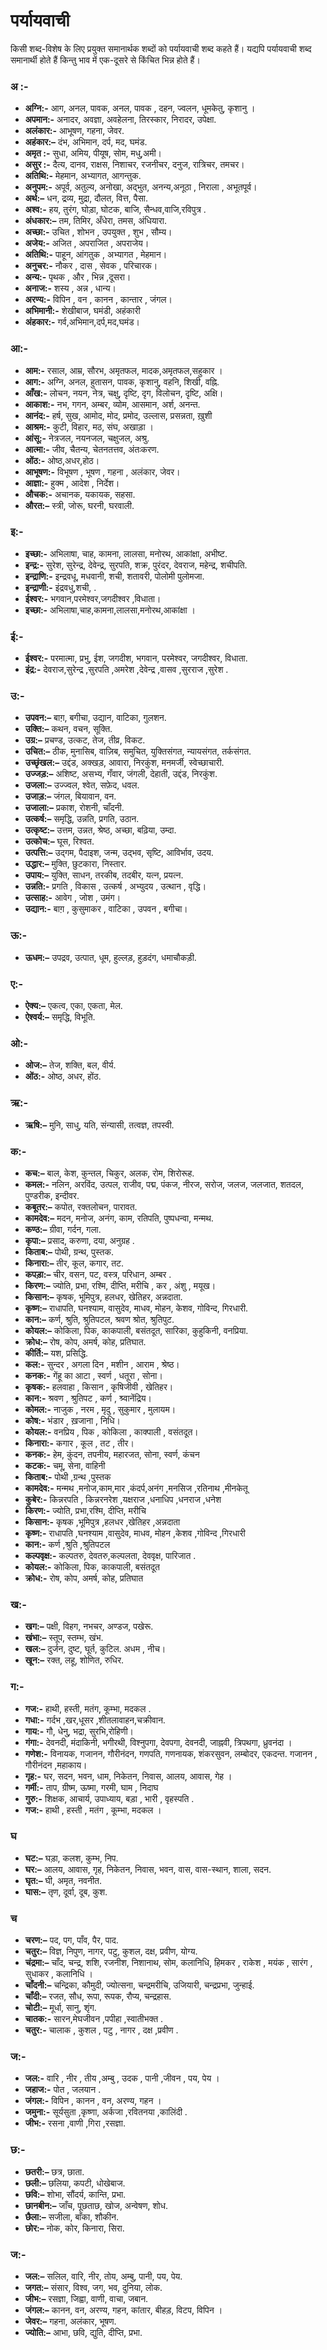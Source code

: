 # पर्यायवाची
किसी शब्द-विशेष के लिए प्रयुक्त समानार्थक शब्दों को पर्यायवाची शब्द कहते हैं। यद्यपि पर्यायवाची शब्द समानार्थी होते हैं किन्तु भाव में एक-दूसरे से किंचित भिन्न होते हैं।

### अ :-
* __अग्नि:-__ आग, अनल, पावक, अनल, पावक , दहन, ज्वलन, धूमकेतु, कृशानु ।
* __अपमान:-__ अनादर, अवज्ञा, अवहेलना, तिरस्कार, निरादर, उपेक्षा. 
* __अलंकार:-__ आभूषण, गहना, जेवर.
* __अहंकार:–__ दंभ, अभिमान, दर्प, मद, घमंड.
* __अमृत :-__ सुधा, अमिय, पीयूष, सोम, मधु,अमी।
* __असुर :-__ दैत्य, दानव, राक्षस, निशाचर, रजनीचर, दनुज, रात्रिचर, तमचर।
* __अतिथि:-__  मेहमान, अभ्यागत, आगन्तुक.
* __अनुपम:-__  अपूर्व, अतुल्य, अनोखा, अद्भुत, अनन्य,अनूठा  ,  निराला , अभूतपूर्व। 
* __अर्थ:–__ धन, द्रव्य, मुद्रा, दौलत, वित्त, पैसा.
* __अश्व:-__ हय, तुरंग, घोड़ा, घोटक, बाजि, सैन्धव,वाजि,रविपुत्र  .
* __अंधकार:–__ तम, तिमिर, अँधेरा, तमस, अंधियारा. 
* __अच्छा:-__ उचित , शोभन , उपयुक्त , शुभ , सौम्य। 
* __अजेय:-__ अजित , अपराजित , अपराजेय। 
* __अतिथि:-__ पाहून, आंगतुक , अभ्यागत , मेहमान। 
* __अनुचर:-__ नौकर , दास , सेवक , परिचारक। 
* __अन्य:-__ पृथक , और , भिन्न ,दूसरा। 
* __अनाज:-__ शस्य , अन्न , धान्य। 
* __अरण्य:-__ विपिन , वन , कानन , कान्तार , जंगल। 
* __अभिमानी:-__ शेखीबाज, घमंडी, अहंकारी
* __अंहकार:-__ गर्व,अभिमान,दर्प,मद,घमंड।

### आ:-
* __आम:-__ रसाल, आम्र, सौरभ, अमृतफल, मादक,अमृतफल,सहुकार ।
* __आग:-__ अग्नि, अनल, हुतासन, पावक, कृशानु, वहनि, शिखी, वह्नि.
* __आँख:-__ लोचन, नयन, नेत्र, चक्षु, दृष्टि, दृग, विलोचन, दृष्टि, अक्षि। 
* __आकाश:-__ नभ, गगन, अम्बर, व्योम, आसमान, अर्श, अनन्त.
* __आनंद:-__ हर्ष, सुख, आमोद, मोद, प्रमोद, उल्लास, प्रसन्नता, ख़ुशी
* __आश्रम:-__ कुटी, विहार, मठ, संघ, अखाड़ा ।
* __आंसू:-__ नेत्रजल, नयनजल, चक्षुजल, अश्रु.
* __आत्मा:-__ जीव, चैतन्य, चेतनतत्तव, अंतःकरण.
* __ओंठ:-__ ओष्ठ,अधर,होठ।	
* __आभूषण:-__ विभूषण , भूषण , गहना , अलंकार, जेवर।
* __आज्ञा:-__ हुक्म , आदेश , निर्देश। 
* __औचक:-__ अचानक, यकायक, सहसा.
* __औरत:–__ स्त्री, जोरू, घरनी, घरवाली.

### इ:-
* __इच्छा:-__ अभिलाषा, चाह, कामना, लालसा, मनोरथ, आकांक्षा, अभीष्ट.
* __इन्द्र:-__ सुरेश, सुरेन्द्र, देवेन्द्र, सुरपति, शक्र, पुरंदर, देवराज, महेन्द्र, शचीपति.
* __इन्द्राणि:-__ इन्द्रवधू, मधवानी, शची, शतावरी, पोलोमी पुलोमजा.
* __इन्द्राणी:-__ इंद्रवधु,शची, . 
* __ईश्वर:-__ भगवान,परमेश्वर,जगदीश्वर ,विधाता।
* __इच्छा:-__ अभिलाषा,चाह,कामना,लालसा,मनोरथ,आकांक्षा ।

### ई:-
* __ईश्वर:-__ परमात्मा, प्रभु, ईश, जगदीश, भगवान, परमेश्वर, जगदीश्वर, विधाता.
* __इंद्र:-__ देवराज,सुरेन्द्र ,सुरपति ,अमरेश ,देवेन्द्र ,वासव ,सुरराज ,सुरेश . 

### उ:-
* __उपवन:–__ बाग़, बगीचा, उद्यान, वाटिका, गुलशन.
* __उक्ति:–__ कथन, वचन, सूक्ति.
* __उग्र:–__ प्रचण्ड, उत्कट, तेज, तीव्र, विकट.
* __उचित:–__ ठीक, मुनासिब, वाज़िब, समुचित, युक्तिसंगत, न्यायसंगत, तर्कसंगत.
* __उच्छृंखल:–__ उद्दंड, अक्खड़, आवारा, निरकुंश, मनमर्जी, स्वेच्छाचारी.
* __उज्जड़:–__ अशिष्ट, असभ्य, गँवार, जंगली, देहाती, उद्दंड, निरकुंश.
* __उजला:–__ उज्ज्वल, श्वेत, सफ़ेद, धवल.
* __उजाड़:–__ जंगल, बियावान, वन.
* __उजाला:–__ प्रकाश, रोशनी, चाँदनी.
* __उत्कर्ष:–__ समृद्धि, उन्नति, प्रगति, उठान.
* __उत्कृष्ट:–__ उत्तम, उन्नत, श्रेष्ठ, अच्छा, बढ़िया, उम्दा.
* __उत्कोच:–__ घूस, रिश्वत.
* __उत्पत्ति:–__ उद्गम, पैदाइश, जन्म, उद्भव, सृष्टि, आविर्भाव, उदय.
* __उद्धार:–__ मुक्ति, छुटकारा, निस्तार.
* __उपाय:–__ युक्ति, साधन, तरकीब, तदबीर, यत्न, प्रयत्न.
* __उन्नति:-__ प्रगति , विकास , उत्कर्ष , अभ्युदय , उत्थान , वृद्धि। 
* __उत्साह:-__ आवेग , जोश , उमंग। 
* __उद्यान:-__ बाग़ , कुसुमाकर , वाटिका , उपवन , बगीचा। 
 
### ऊ:-
* __ऊधम:–__ उपद्रव, उत्पात, धूम, हुल्लड़, हुड़दंग, धमाचौकड़ी.

### ए:-
* __ऐक्य:–__ एकत्व, एका, एकता, मेल.
* __ऐश्वर्य:–__ समृद्धि, विभूति.

### ओ:-
* __ओज:–__ तेज, शक्ति, बल, वीर्य.
* __ओंठ:-__ ओष्ठ, अधर, होंठ.


### ऋ:-
* __ऋषि:–__ मुनि, साधु, यति, संन्यासी, तत्वज्ञ, तपस्वी.
 
### क:-
* __कच:–__ बाल, केश, कुन्तल, चिकुर, अलक, रोम, शिरोरूह.
* __कमल:-__ नलिन, अरविंद, उत्पल, राजीव, पद्म, पंकज, नीरज, सरोज, जलज, जलजात, शतदल, पुण्डरीक, इन्दीवर.
* __कबूतर:–__ कपोत, रक्तलोचन, पारावत.
* __कामदेव:–__ मदन, मनोज, अनंग, काम, रतिपति, पुष्पधन्वा, मन्मथ.
* __कण्ठ:–__ ग्रीवा, गर्दन, गला.
* __कृपा:–__ प्रसाद, करुणा, दया, अनुग्रह .
* __किताब:–__ पोथी, ग्रन्थ, पुस्तक.
* __किनारा:–__ तीर, कूल, कगार, तट.
* __कपड़ा:–__ चीर, वसन, पट, वस्त्र, परिधान, अम्बर . 
* __किरण:–__ ज्योति, प्रभा, रश्मि, दीप्ति, मरीचि , कर , अंशु , मयूख। 
* __किसान:–__ कृषक, भूमिपुत्र, हलधर, खेतिहर, अन्नदाता.
* __कृष्ण:–__ राधापति, घनश्याम, वासुदेव, माधव, मोहन, केशव, गोविन्द, गिरधारी.
* __कान:–__ कर्ण, श्रुति, श्रुतिपटल, श्रवण श्रोत, श्रुतिपुट.
* __कोयल:–__ कोकिला, पिक, काकपाली, बसंतदूत, सारिका, कुहुकिनी, वनप्रिया.
* __क्रोध:–__ रोष, कोप, अमर्ष, कोह, प्रतिघात.
* __कीर्ति:–__ यश, प्रसिद्धि.
* __कल:-__ सुन्दर , अगला दिन , मशीन , आराम , श्रेष्ठ। 
* __कनक:-__ गेंहू का आटा , स्वर्ण , धतूरा , सोना। 
* __कृषक:-__ हलवाहा , किसान , कृषिजीवी , खेतिहर। 
* __कान:-__ श्रवण , श्रुतिपट , कर्ण , श्र्वानेंद्रिय। 
* __कोमल:-__ नाजुक , नरम , मृदु , सुकुमार , मुलायम। 
* __कोष:-__ भंडार , ख़जाना , निधि। 
* __कोयल:-__ वनप्रिय , पिक , कोकिला , काक्पाली , वसंतदूत। 
* __किनारा:-__ कगार , कूल , तट , तीर। 
* __कनक:-__ हेम, कुंदन, तपनीय, महारजत, सोना, स्वर्ण, कंचन
* __कटक:-__ चमू, सेना, वाहिनी
* __किताब:-__ पोथी ,ग्रन्थ ,पुस्तक
* __कामदेव:-__ मन्मथ ,मनोज,काम,मार ,कंदर्प,अनंग ,मनसिज ,रतिनाथ ,मीनकेतू
* __कुबेर:-__ किन्नरपति , किन्नरनरेश ,यक्षराज ,धनाधिप ,धनराज ,धनेश
* __किरण:-__ ज्योति, प्रभा,रश्मि, दीप्ति, मरीचि
* __किसान:-__ कृषक ,भूमिपुत्र ,हलधर ,खेतिहर ,अन्नदाता
* __कृष्ण:-__ राधापति ,घनश्याम ,वासुदेव, माधव, मोहन ,केशव ,गोविन्द ,गिरधारी
* __कान:-__ कर्ण ,श्रुति ,श्रुतिपटल
* __कल्पवृक्ष:-__ कल्पतरु, देवतरु,कल्पलता, देववृक्ष, पारिजात . 
* __कोयल:-__ कोकिला, पिक, काकपाली, बसंतदूत
* __क्रोध:-__ रोष, कोप, अमर्ष, कोह, प्रतिघात

### ख:-
* __खग:–__ पक्षी, विहग, नभचर, अण्डज, पखेरू.
* __खंभा:–__ स्तूप, स्तम्भ, खंभ.
* __खल:–__ दुर्जन, दुष्ट, घूर्त, कुटिल.  अधम , नीच। 
* __खून:–__ रक्त, लहू, शोणित, रुधिर.

### ग:-
* __गज:-__ हाथी, हस्ती, मतंग, कूम्भा, मदकल .
* __गधा:-__ गर्दभ ,खर,धूसर ,शीतलावाहन,चक्रीवान. 
* __गाय:-__ गौ, धेनु, भद्रा, सुरभि,रोहिणी।
* __गंगा:-__ देवनदी, मंदाकिनी, भगीरथी, विश्नुपगा, देवपगा, देवनदी, जाह्नवी, त्रिपथगा, ध्रुवनंदा ।
* __गणेश:-__ विनायक, गजानन, गौरीनंदन, गणपति, गणनायक, शंकरसुवन, लम्बोदर, एकदन्त. गजानन , गौरीनंदन ,महाकाय।
* __गृह:-__ घर, सदन, भवन, धाम, निकेतन, निवास, आलय, आवास, गेह ।
* __गर्मी:-__ ताप, ग्रीष्म, ऊष्मा, गरमी, घाम , निदाघ 
* __गुरु:-__ शिक्षक, आचार्य, उपाध्याय, बड़ा , भारी , वृहस्पति . 
* __गज:-__ हाथी , हस्ती , मतंग , कूम्भा, मदकल ।

### घ
* __घट:–__ घड़ा, कलश, कुम्भ, निप.
* __घर:–__ आलय, आवास, गृह, निकेतन, निवास, भवन, वास, वास-स्थान, शाला, सदन.
* __घृत:–__ घी, अमृत, नवनीत.
* __घास:–__ तृण, दूर्वा, दूब, कुश.

### च
* __चरण:–__ पद, पग, पाँव, पैर, पाद.
* __चतुर:–__ विज्ञ, निपुण, नागर, पटु, कुशल, दक्ष, प्रवीण, योग्य.
* __चंद्रमा:–__ चाँद, चन्द्र, शशि, रजनीश, निशानाथ, सोम, कलानिधि,  हिमकर , राकेश ,  मयंक , सारंग , सुधाकर , कलानिधि ।
* __चाँदनी:–__ चन्द्रिका, कौमुदी, ज्योत्सना, चन्द्रमरीचि, उजियारी, चन्द्रप्रभा, जुन्हाई.
* __चाँदी:–__ रजत, सौध, रूपा, रूपक, रौप्य, चन्द्रहास.
* __चोटी:–__ मूर्धा, सानु, शृंग.
* __चातक:-__ सारन,मेघजीवन ,पपीहा ,स्वातीभक्त .
* __चतुर:-__ चालाक , कुशल , पटु , नागर , दक्ष ,प्रवीण .

### ज:-
* __जल:-__ वारि , नीर , तीय ,अम्बु , उदक , पानी ,जीवन , पय, पेय ।
* __जहाज:-__ पोत , जलयान .
* __जंगल:-__ विपिन , कानन , वन, अरण्य, गहन ।
* __जमुना:-__ सूर्यसुता ,कृष्णा, अर्कजा ,रवितनया ,कालिंदी . 
* __जीभ:-__ रसना ,वाणी ,गिरा ,रसज्ञा. 

### छ:-
* __छतरी:–__ छत्र, छाता.
* __छली:–__ छलिया, कपटी, धोखेबाज.
* __छवि:–__ शोभा, सौंदर्य, कान्ति, प्रभा.
* __छानबीन:–__ जाँच, पूछताछ, खोज, अन्वेषण, शोध.
* __छैला:–__ सजीला, बाँका, शौकीन.
* __छोर:–__ नोक, कोर, किनारा, सिरा.

### ज:-
* __जल:–__ सलिल, वारि, नीर, तोय, अम्बु, पानी, पय, पेय.
* __जगत:–__ संसार, विश्व, जग, भव, दुनिया, लोक.
* __जीभ:–__ रसज्ञा, जिह्वा, वाणी, वाचा, जबान.
* __जंगल:–__ कानन, वन, अरण्य, गहन, कांतार, बीहड़, विटप, विपिन ।
* __जेवर:–__ गहना, अलंकार, भूषण.
* __ज्योति:–__ आभा, छवि, द्युति, दीप्ति, प्रभा.
